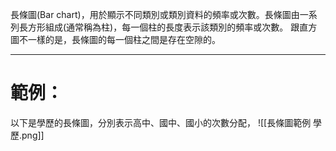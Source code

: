 長條圖(Bar chart)，用於顯示不同類別或類別資料的頻率或次數。長條圖由一系列長方形組成(通常稱為柱)，每一個柱的長度表示該類別的頻率或次數。
跟直方圖不一樣的是，長條圖的每一個柱之間是存在空隙的。
- - -
# 範例：
以下是學歷的長條圖，分別表示高中、國中、國小的次數分配，
![[長條圖範例 學歷.png]]